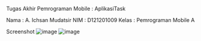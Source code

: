 Tugas Akhir Pemrograman Mobile : AplikasiTask

Nama  : A. Ichsan Mudatsir
NIM   : D121201009
Kelas : Pemrograman Mobile A

Screenshot 
![image](https://user-images.githubusercontent.com/102600760/207548086-7fb4270a-2e4b-4fec-acc0-d2f0448ab76d.png)
![image](https://user-images.githubusercontent.com/102600760/207548138-507c8389-76e5-4769-bda0-806de0f44bd6.png)


